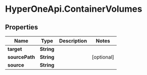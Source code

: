 # HyperOneApi.ContainerVolumes

## Properties
Name | Type | Description | Notes
------------ | ------------- | ------------- | -------------
**target** | **String** |  | 
**sourcePath** | **String** |  | [optional] 
**source** | **String** |  | 


